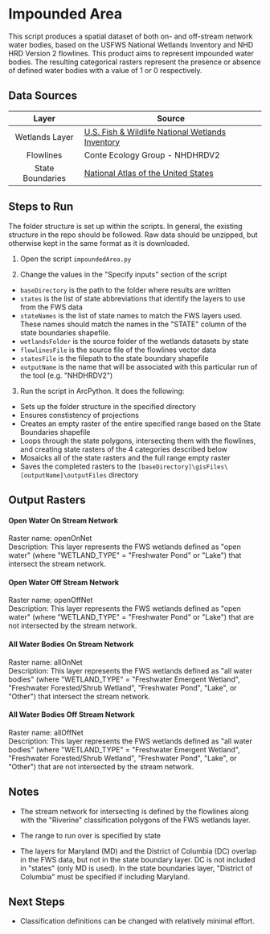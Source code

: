 Impounded Area
==============

This script produces a spatial dataset of both on- and off-stream network water 
bodies, based on the USFWS National Wetlands Inventory and NHD HRD Version 2 
flowlines. This product aims to represent impounded water bodies. The resulting 
categorical rasters represent the presence or absence of defined water bodies 
with a value of 1 or 0 respectively.


## Data Sources
| Layer            | Source                                                                                                              |
|:-----:           | ------                                                                                                              | 
| Wetlands Layer   | [U.S. Fish & Wildlife National Wetlands Inventory](http://www.fws.gov/wetlands/Data/Data-Download.html)             |
| Flowlines        | Conte Ecology Group  - NHDHRDV2                                                                                     |
| State Boundaries | [National Atlas of the United States](http://dds.cr.usgs.gov/pub/data/nationalatlas/statesp010g.shp_nt00938.tar.gz) |

## Steps to Run

The folder structure is set up within the scripts. In general, the existing 
structure in the repo should be followed. Raw data should be unzipped, but 
otherwise kept in the same format as it is downloaded.

1. Open the script `impoundedArea.py`

2. Change the values in the "Specify inputs" section of the script
 - `baseDirectory` is the path to the folder where results are written
 - `states` is the list of state abbreviations that identify the layers to use 
 from the FWS data
 - `stateNames` is the list of state names to match the FWS layers used. These 
 names should match the names in the "STATE" column of the state boundaries 
 shapefile.
 - `wetlandsFolder` is the source folder of the wetlands datasets by state
 - `flowlinesFile` is the source file of the flowlines vector data
 - `statesFile` is the filepath to the state boundary shapefile
 - `outputName` is the name that will be associated with this particular run 
 of the tool (e.g. "NHDHRDV2")

3. Run the script in ArcPython. It does the following:
 - Sets up the folder structure in the specified directory
 - Ensures constistency of projections
 - Creates an empty raster of the entire specified range based on the State 
 Boundaries shapefile
 - Loops through the state polygons, intersecting them with the flowlines, 
 and creating state rasters of the 4 categories described below
 - Mosaicks all of the state rasters and the full range empty raster
 - Saves the completed rasters to the 
 `[baseDirectory]\gisFiles\[outputName]\outputFiles` directory



## Output Rasters

#### Open Water On Stream Network
Raster name: openOnNet <br>
Description: This layer represents the FWS wetlands defined as "open water" 
(where "WETLAND_TYPE" = "Freshwater Pond" or "Lake") that intersect the stream 
network.

#### Open Water Off Stream Network
Raster name: openOffNet <br>
Description: This layer represents the FWS wetlands defined as "open water" 
(where "WETLAND_TYPE" = "Freshwater Pond" or "Lake") that are not intersected 
by the stream network.

#### All Water Bodies On Stream Network
Raster name: allOnNet <br>
Description: This layer represents the FWS wetlands defined as "all water 
bodies" (where "WETLAND_TYPE" = "Freshwater Emergent Wetland", "Freshwater 
Forested/Shrub Wetland", "Freshwater Pond", "Lake", or "Other") that intersect 
the stream network.

#### All Water Bodies Off Stream Network
Raster name: allOffNet <br>
Description: This layer represents the FWS wetlands defined as "all water 
bodies" (where "WETLAND_TYPE" = "Freshwater Emergent Wetland", "Freshwater 
Forested/Shrub Wetland", "Freshwater Pond", "Lake", or "Other") that are not 
intersected by the stream network.

## Notes

- The stream network for intersecting is defined by the flowlines along with 
the "Riverine" classification polygons of the FWS wetlands layer.

- The range to run over is specified by state

- The layers for Maryland (MD) and the District of Columbia (DC) overlap in 
the FWS data, but not in the state boundary layer. DC is not included in 
"states" (only MD is used). In the state boundaries layer, "District of Columbia" 
must be specified if including Maryland.

## Next Steps
- Classification definitions can be changed with relatively minimal effort. 


